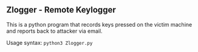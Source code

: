 ## Zlogger - Remote Keylogger

This is a python program that records keys pressed on the victim machine and reports back to attacker via email.

Usage syntax: ````python3 Zlogger.py````
